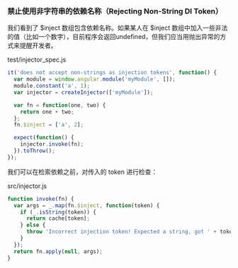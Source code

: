 ### 禁止使用非字符串的依赖名称（Rejecting Non-String DI Token）

我们看到了 $inject 数组包含依赖名称。如果某人在 $inject 数组中加入一些非法的值（比如一个数字），目前程序会返回undefined，但我们应当用抛出异常的方式来提醒开发者。

test/injector\_spec.js

```js
it('does not accept non-strings as injection tokens', function() {
  var module = window.angular.module('myModule', []);
  module.constant('a', 1);
  var injector = createInjector(['myModule']);

  var fn = function(one, two) {
    return one + two;
  };
  fn.$inject = ['a', 2];

  expect(function() {
    injector.invoke(fn);
  }).toThrow();
});
```

我们可以在检索依赖之前，对传入的 token 进行检查：

src/injector.js

```js
function invoke(fn) {
  var args = _.map(fn.$inject, function(token) {
    if (_.isString(token)) {
      return cache[token];
    } else {
      throw 'Incorrect injection token! Expected a string, got ' + token;
    }
  });
  return fn.apply(null, args);
}
```



